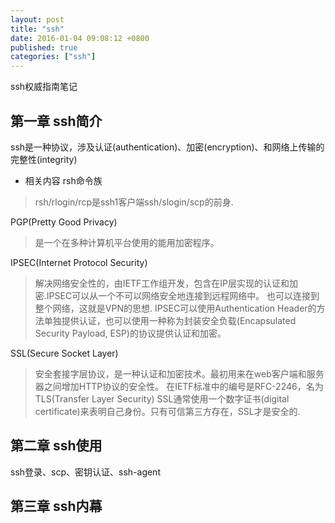```yaml
---
layout: post
title: "ssh"
date: 2016-01-04 09:08:12 +0800
published: true
categories: ["ssh"]
---
```


ssh权威指南笔记

## 第一章 ssh简介
ssh是一种协议，涉及认证(authentication)、加密(encryption)、和网络上传输的完整性(integrity)

<!-- more -->

* 相关内容
rsh命令族
>rsh/rlogin/rcp是ssh1客户端ssh/slogin/scp的前身.  

PGP(Pretty Good Privacy)
>是一个在多种计算机平台使用的能用加密程序。  

IPSEC(Internet Protocol Security)
>解决网络安全性的，由IETF工作组开发，包含在IP层实现的认证和加密.IPSEC可以从一个不可以网络安全地连接到远程网络中。
也可以连接到整个网络，这就是VPN的思想.
>IPSEC可以使用Authentication Header的方法单独提供认证，也可以使用一种称为封装安全负载(Encapsulated Security Payload, ESP)的协议提供认证和加密。

SSL(Secure Socket Layer)
>安全套接字层协议，是一种认证和加密技术。最初用来在web客户端和服务器之间增加HTTP协议的安全性。
在IETF标准中的编号是RFC-2246，名为TLS(Transfer Layer Security)
SSL通常使用一个数字证书(digital certificate)来表明自己身份。只有可信第三方存在，SSL才是安全的.

## 第二章 ssh使用
ssh登录、scp、密钥认证、ssh-agent

## 第三章 ssh内幕

